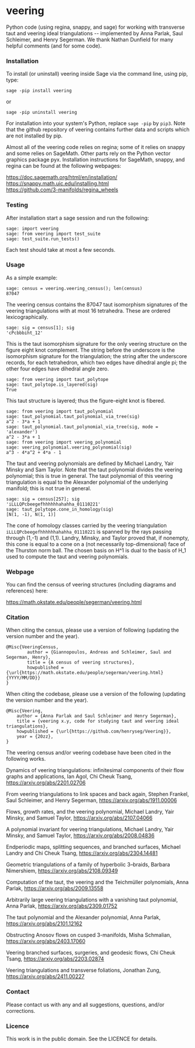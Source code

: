 # veering

Python code (using regina, snappy, and sage) for working with transverse taut
and veering ideal triangulations -- implemented by Anna Parlak, Saul Schleimer,
and Henry Segerman.  We thank Nathan Dunfield for many helpful comments (and
for some code).

### Installation

To install (or uninstall) veering inside Sage via the command line, using pip, type:

    sage -pip install veering

or

    sage -pip uninstall veering

For installation into your system's Python, replace `sage -pip` by `pip3`.
Note that the github repository of veering contains further data and scripts
which are not installed by pip.

Almost all of the veering code relies on regina; some of it relies on
snappy and some relies on SageMath.  Other parts rely on the Python
vector graphics package pyx.  Installation instructions for SageMath,
snappy, and regina can be found at the following webpages:

https://doc.sagemath.org/html/en/installation/ \
https://snappy.math.uic.edu/installing.html \
https://github.com/3-manifolds/regina_wheels

### Testing

After installation start a sage session and run the following:

    sage: import veering
    sage: from veering import test_suite
    sage: test_suite.run_tests()

Each test should take at most a few seconds.

### Usage

As a simple example:

    sage: census = veering.veering_census(); len(census)
    87047

The veering census contains the 87047 taut isomorphism signatures
of the veering triangulations with at most 16 tetrahedra.  These are
ordered lexicographically.

    sage: sig = census[1]; sig
    'cPcbbbiht_12'

This is the taut isomorphism signature for the only veering
structure on the figure eight knot complement.  The string before the
underscore is the isomorphism signature for the triangulation; the
string after the underscore records, for each tetrahedron, which two
edges have dihedral angle pi; the other four edges have dihedral angle 
zero.

    sage: from veering import taut_polytope
    sage: taut_polytope.is_layered(sig)
    True

This taut structure is layered; thus the figure-eight knot is fibered.

    sage: from veering import taut_polynomial
    sage: taut_polynomial.taut_polynomial_via_tree(sig)
    a^2 - 3*a + 1
    sage: taut_polynomial.taut_polynomial_via_tree(sig, mode = 'alexander')
    a^2 - 3*a + 1
    sage: from veering import veering_polynomial
    sage: veering_polynomial.veering_polynomial(sig)
    a^3 - 4*a^2 + 4*a - 1

The taut and veering polynomials are defined by Michael Landry, Yair 
Minsky and Sam Taylor.  Note that the taut polynomial divides the veering 
polynomial; this is true in general.  The taut polynomial of this veering 
triangulation is equal to the Alexander polynomial of the underlying 
manifold; this is not true in general.

    sage: sig = census[257]; sig
    'iLLLQPcbeegefhhhhhhahahha_01110221'
    sage: taut_polytope.cone_in_homology(sig)
    [N(1, -1), N(1, 1)]
    
The cone of homology classes carried by the veering triangulation
`iLLLQPcbeegefhhhhhhahahha_01110221` is spanned by the rays passing 
through (1,-1) and (1,1). Landry, Minsky, and Taylor proved that, 
if nonempty, this cone is equal to a cone on a (not necessarily top-dimensional) 
face of the Thurston norm ball. The chosen basis on H^1 is dual to the 
basis of H_1 used to compute the taut and veering polynomials.

### Webpage

You can find the census of veering structures (including diagrams and references) here: 

https://math.okstate.edu/people/segerman/veering.html

### Citation

When citing the census, please use a version of following (updating the 
version number and the year).
```
@Misc{VeeringCensus,
        author = {Giannopoulos, Andreas and Schleimer, Saul and Segerman, Henry},
        title = {A census of veering structures},
        howpublished = {\url{https://math.okstate.edu/people/segerman/veering.html} {YYYY/MM/DD}}
}
```

When citing the codebase, please use a version of the following (updating the 
version number and the year). 
```
@Misc{Veering,
    author = {Anna Parlak and Saul Schleimer and Henry Segerman},
    title = {veering x.y, code for studying taut and veering ideal triangulations},
    howpublished = {\url{https://github.com/henryseg/Veering}},
    year = {20zz},
}
```

The veering census and/or veering codebase have been cited in the following works. 

Dynamics of veering triangulations: infinitesimal components of their flow graphs and applications, 
Ian Agol, Chi Cheuk Tsang, https://arxiv.org/abs/2201.02706

From veering triangulations to link spaces and back again, 
Stephen Frankel, Saul Schleimer, and Henry Segerman, https://arxiv.org/abs/1911.00006

Flows, growth rates, and the veering polynomial, 
Michael Landry, Yair Minsky, and Samuel Taylor, https://arxiv.org/abs/2107.04066

A polynomial invariant for veering triangulations, 
Michael Landry, Yair Minsky, and Samuel Taylor, https://arxiv.org/abs/2008.04836

Endperiodic maps, splitting sequences, and branched surfaces, 
Michael Landry and Chi Cheuk Tsang, https://arxiv.org/abs/2304.14481

Geometric triangulations of a family of hyperbolic 3–braids, 
Barbara Nimershiem, https://arxiv.org/abs/2108.09349

Computation of the taut, the veering and the Teichmüller polynomials, 
Anna Parlak, https://arxiv.org/abs/2009.13558

Arbitrarily large veering triangulations with a vanishing taut polynomial,
Anna Parlak, https://arxiv.org/abs/2309.01752

The taut polynomial and the Alexander polynomial, 
Anna Parlak, https://arxiv.org/abs/2101.12162

Obstructing Anosov flows on cusped 3-manifolds, 
Misha Schmalian, https://arxiv.org/abs/2403.17060

Veering branched surfaces, surgeries, and geodesic flows,
Chi Cheuk Tsang, https://arxiv.org/abs/2203.02874

Veering triangulations and transverse foliations,
Jonathan Zung, https://arxiv.org/abs/2411.00227

### Contact

Please contact us with any and all suggestions, questions, and/or corrections.

### Licence

This work is in the public domain. See the LICENCE for details.

